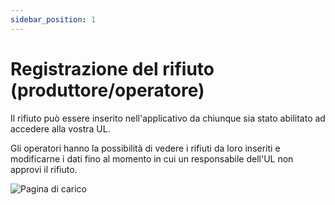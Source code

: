 ```yaml
---
sidebar_position: 1
---
```


# Registrazione del rifiuto (produttore/operatore)

Il rifiuto può essere inserito nell'applicativo da chiunque sia stato abilitato ad accedere alla vostra UL.

Gli operatori hanno la possibilità di vedere i rifiuti da loro inseriti e modificarne i dati fino al momento in cui un responsabile dell'UL non approvi il rifiuto.

![](/img/new_disposal.png "Pagina di carico")

